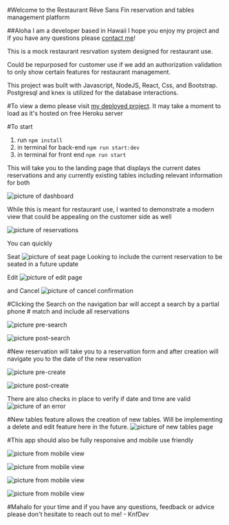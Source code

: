 #Welcome to the Restaurant Rêve Sans Fin reservation and tables management platform

##Aloha I am a developer based in Hawaii I hope you enjoy my project and if you have any questions please [contact me](https://www.linkedin.com/in/kenneth-mai-21839a21a/)!  

This is a mock restaurant resrvation system designed for restaurant use.  

Could be repurposed for customer use if we add an authorization validation to only show certain features for restaurant management. 

This project was built with Javascript, NodeJS, React, Css, and Bootstrap. Postgresql and knex is utilized for the database interactions.

#To view a demo please visit [my deployed project](https://knf-restaurant-client.herokuapp.com/dashboard).  It may take a moment to load as it's hosted on free Heroku server

#To start
1. run `npm install`
2. in terminal for back-end `npm run start:dev`
3. in terminal for front end `npm run start`

This will take you to the landing page that displays the current dates reservations and any currently existing tables including relevant information for both

![picture of dashboard](https://i.imgur.com/37hpqKn.jpeg)

While this is meant for restaurant use, I wanted to demonstrate a modern view that could be appealing on the customer side as well

![picture of reservations](https://i.imgur.com/9WeZIu8.png)

You can quickly

Seat
![picture of seat page](https://i.imgur.com/BjfoZSG.jpeg)
Looking to include the current reservation to be seated in a future update

Edit
![picture of edit page](https://i.imgur.com/lHMFa26.jpeg)

and Cancel
![picture of cancel confirmation](https://i.imgur.com/zsV16cW.png)

#Clicking the Search on the navigation bar will accept a search by a partial phone # match and include all reservations

![picture pre-search](https://i.imgur.com/Xz3hSue.jpeg)

![picture post-search](https://i.imgur.com/yWe0OlW.jpeg)

#New reservation will take you to a reservation form and after creation will navigate you to the date of the new reservation

![picture pre-create](https://i.imgur.com/k4prtEz.jpeg)

![picture post-create](https://i.imgur.com/9OhyiCa.jpeg)

There are also checks in place to verify if date and time are valid
![picture of an error](https://i.imgur.com/RRaTlji.jpeg)

#New tables feature allows the creation of new tables.  Will be implementing a delete and edit feature here in the future.
![picture of new tables page](https://i.imgur.com/cn1ON31.jpeg)

#This app should also be fully responsive and mobile use friendly

![picture from mobile view](https://i.imgur.com/6b3Z0GX.png)

![picture from mobile view](https://i.imgur.com/EO9FQOR.png)

![picture from mobile view](https://i.imgur.com/ZRErNnD.png)

![picture from mobile view](https://i.imgur.com/OcFdwO2.png)

#Mahalo for your time and if you have any questions, feedback or advice please don't hesitate to reach out to me! - KnfDev
